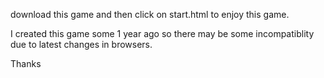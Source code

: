 download this game and then click on start.html to enjoy this game.

I created this game some 1 year ago so there may be some incompatiblity due to latest changes in browsers.

Thanks

